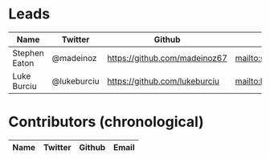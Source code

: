 Leads
=====

| Name          | Twitter     | Github                          | Email                           |
| ------------- | ----------- | ------------------------------- | ------------------------------- |
| Stephen Eaton | @madeinoz   | <https://github.com/madeinoz67> | <mailto:sceaton@our.ecu.edu.au> |
| Luke Burciu   | @lukeburciu | <https://github.com/lukeburciu> | <mailto:lburciu@our.ecu.edu.au> |

Contributors (chronological)
============================

| Name | Twitter | Github | Email |
| ---- | ------- | ------ | ----- |
